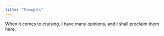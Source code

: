 ```yaml
---
title: "Thoughts"
---
```


When it comes to cruising, I have many opinions, and I shall proclaim them here. 